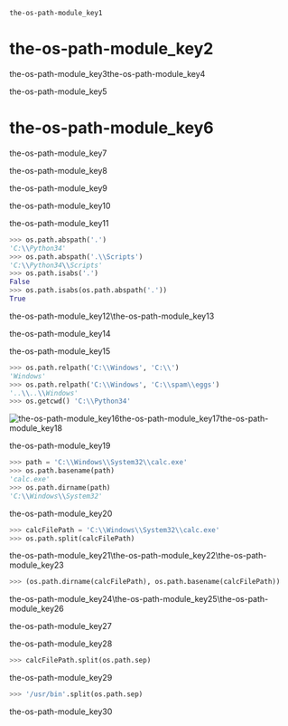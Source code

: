 ```ngMeta
the-os-path-module_key1
```
# the-os-path-module_key2
the-os-path-module_key3the-os-path-module_key4

the-os-path-module_key5

# the-os-path-module_key6
the-os-path-module_key7

the-os-path-module_key8

the-os-path-module_key9

the-os-path-module_key10

the-os-path-module_key11

```python
>>> os.path.abspath('.')
'C:\\Python34'
>>> os.path.abspath('.\\Scripts')
'C:\\Python34\\Scripts'
>>> os.path.isabs('.')
False
>>> os.path.isabs(os.path.abspath('.'))
True
```
the-os-path-module_key12\\the-os-path-module_key13

the-os-path-module_key14

the-os-path-module_key15

```python
>>> os.path.relpath('C:\\Windows', 'C:\\')
'Windows'
>>> os.path.relpath('C:\\Windows', 'C:\\spam\\eggs')
'..\\..\\Windows'
>>> os.getcwd() 'C:\\Python34'
```
![the-os-path-module_key16](https://merakidebug.s3.ap-south-1.amazonaws.com/course_images/advanced-python/reading-and-writing-files/assets/000041.png)the-os-path-module_key17the-os-path-module_key18

the-os-path-module_key19

```python
>>> path = 'C:\\Windows\\System32\\calc.exe'
>>> os.path.basename(path)
'calc.exe'
>>> os.path.dirname(path)
'C:\\Windows\\System32'
```
the-os-path-module_key20

```python
>>> calcFilePath = 'C:\\Windows\\System32\\calc.exe'
>>> os.path.split(calcFilePath)
```
the-os-path-module_key21\\the-os-path-module_key22\\the-os-path-module_key23

```python
>>> (os.path.dirname(calcFilePath), os.path.basename(calcFilePath))
```
the-os-path-module_key24\\the-os-path-module_key25\\the-os-path-module_key26

the-os-path-module_key27

the-os-path-module_key28

```python
>>> calcFilePath.split(os.path.sep)
```
the-os-path-module_key29

```python
>>> '/usr/bin'.split(os.path.sep)
```
the-os-path-module_key30

